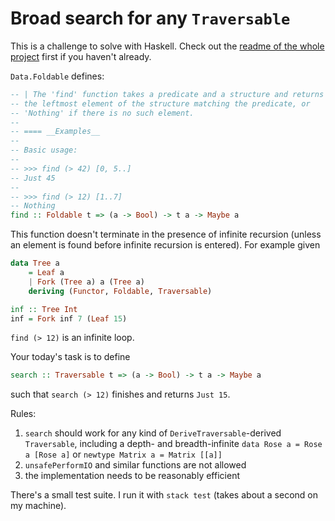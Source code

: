 # Broad search for any `Traversable`

This is a challenge to solve with Haskell. Check out the [readme of the whole project](../README.md) first if you haven't already.

`Data.Foldable` defines:

```haskell
-- | The 'find' function takes a predicate and a structure and returns
-- the leftmost element of the structure matching the predicate, or
-- 'Nothing' if there is no such element.
--
-- ==== __Examples__
--
-- Basic usage:
--
-- >>> find (> 42) [0, 5..]
-- Just 45
--
-- >>> find (> 12) [1..7]
-- Nothing
find :: Foldable t => (a -> Bool) -> t a -> Maybe a
```

This function doesn't terminate in the presence of infinite recursion (unless an element is found before infinite recursion is entered). For example given

```haskell
data Tree a
    = Leaf a
    | Fork (Tree a) a (Tree a)
    deriving (Functor, Foldable, Traversable)

inf :: Tree Int
inf = Fork inf 7 (Leaf 15)
```

`find (> 12)` is an infinite loop.

Your today's task is to define

```haskell
search :: Traversable t => (a -> Bool) -> t a -> Maybe a
```

such that `search (> 12)` finishes and returns `Just 15`.

Rules:

1. `search` should work for any kind of `DeriveTraversable`-derived `Traversable`, including a depth- and breadth-infinite `data Rose a = Rose a [Rose a]` or `newtype Matrix a = Matrix [[a]]`
2. `unsafePerformIO` and similar functions are not allowed
3. the implementation needs to be reasonably efficient

There's a small test suite. I run it with `stack test` (takes about a second on my machine).
